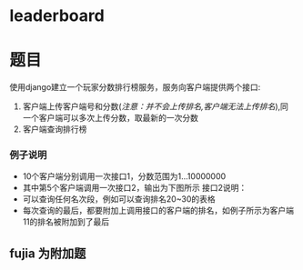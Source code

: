 # leaderboard

# 题目

使用django建立一个玩家分数排行榜服务，服务向客户端提供两个接口:

1. 客户端上传客户端号和分数(*注意：并不会上传排名,客户端无法上传排名*),同一个客户端可以多次上传分数，取最新的一次分数
2. 客户端查询排行榜

### 例子说明

- 10个客户端分别调用一次接口1，分数范围为1...10000000
- 其中第5个客户端调用一次接口2，输出为下图所示 接口2说明：
- 可以查询任何名次段，例如可以查询排名20~30的表格
- 每次查询的最后，都要附加上调用接口的客户端的排名，如例子所示为客户端11的排名被附加到了最后

## fujia 为附加题
